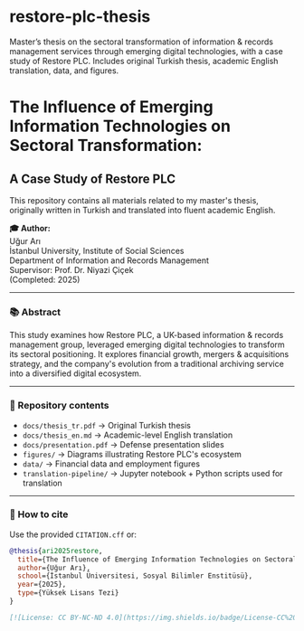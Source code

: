 # restore-plc-thesis
Master’s thesis on the sectoral transformation of information &amp; records management services through emerging digital technologies, with a case study of Restore PLC. Includes original Turkish thesis, academic English translation, data, and figures.

# The Influence of Emerging Information Technologies on Sectoral Transformation: 
## A Case Study of Restore PLC

This repository contains all materials related to my master's thesis, originally written in Turkish and translated into fluent academic English.

**🎓 Author:**  
Uğur Arı  
İstanbul University, Institute of Social Sciences  
Department of Information and Records Management  
Supervisor: Prof. Dr. Niyazi Çiçek  
(Completed: 2025)

---

### 📚 Abstract
This study examines how Restore PLC, a UK-based information & records management group, leveraged emerging digital technologies to transform its sectoral positioning. It explores financial growth, mergers & acquisitions strategy, and the company's evolution from a traditional archiving service into a diversified digital ecosystem.

---

### 📁 Repository contents
- `docs/thesis_tr.pdf` → Original Turkish thesis
- `docs/thesis_en.md` → Academic-level English translation
- `docs/presentation.pdf` → Defense presentation slides
- `figures/` → Diagrams illustrating Restore PLC's ecosystem
- `data/` → Financial data and employment figures
- `translation-pipeline/` → Jupyter notebook + Python scripts used for translation

---

### 🚀 How to cite
Use the provided `CITATION.cff` or:

```bibtex
@thesis{ari2025restore,
  title={The Influence of Emerging Information Technologies on Sectoral Transformation: A Case Study of Restore PLC},
  author={Uğur Arı},
  school={İstanbul Üniversitesi, Sosyal Bilimler Enstitüsü},
  year={2025},
  type={Yüksek Lisans Tezi}
}

[![License: CC BY-NC-ND 4.0](https://img.shields.io/badge/License-CC%20BY--NC--ND%204.0-lightgrey.svg)](http://creativecommons.org/licenses/by-nc-nd/4.0/)
